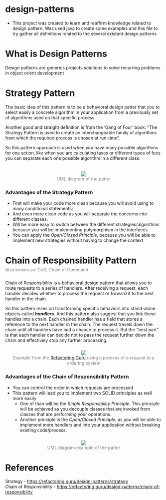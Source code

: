 
# design-patterns
- This project was created to learn and reaffirm knowledge related to design pattern. Was used java to create some examples and this file to try gather
  all definitions related to the several existent design patterns 

# What is Design Patterns
Design patterns are generics projects solutions to solve recurring problems in object orient development

# Strategy Pattern

The basic idea of this pattern is to be a behavioral design patter that you to select easily a concrete algorithm in your application 
from a previously set of algorithms used on that specific process.   

Another good and straight definition is from the ‘Gang of Four’ book: “The Strategy Pattern is used to create an interchangeable family of algorithms 
from which the required process is chosen at run-time”.

So this pattern approach is used when you have many possible algorithms for one action, like when you are calculating taxes or different types 
of fees you can separate each one possible algorithm in a different class. 

<p style="padding-top: 20px; text-align: center">
<img src="https://miro.medium.com/max/437/0*dkcF7NijpcczHo82.png">
</p>
<p style="color: gray; margin-top: -15px; text-align: center; margin-bottom: 25px;" >UML diagram of the patter</p>


### Advantages of the Strategy Pattern

- First will make your code more clean because you will avoid using to many conditional statements;
- And even more clean code as you will separate the concerns into different classes.
- Will be more easy to switch between the different strategies/algorithms because you will be implementing polymorphism in the interfaces.
- You can apply the _Open/Closed Principle_, because you will be able to implement new strategies without having to change the context

# Chain of Responsibility Pattern 
<p style="color: gray; margin-top: -15px; margin-bottom: 25px;" >Also known as: CoR, Chain of Command</p>

Chain of Responsibility is a behavioral design pattern that allows you to route requests to a series of handlers. After receiving a request, each handler 
decides whether to process the request or forward it to the next handler in the chain.

So this pattern relies on transforming specific behaviors into stand-alone objects called **_handlers_**. And this pattern also suggest that you link those handles into a chain. 
Each chained handler has a field that stores a reference to the next handler in the chain. The request travels down the chain until all handlers have had a chance to process it. But 
the "best part" is that each handler can decide not to pass the request further down the chain and effectively stop any further processing.


<p style="padding-top: 10px; text-align: center">
<img src="https://refactoring.guru/images/patterns/diagrams/chain-of-responsibility/solution1-en.png?id=dccad3e628bd2b8f1856c99369ca6e5b">
</p>
<p style="color: gray; margin-top: -15px; text-align: center; margin-bottom: 25px;" >Example from the <a href="https://refactoring.guru/design-patterns/chain-of-responsibility">Refactoring Guru</a> using a process of a request to a ordering system </p>

### Advantages of the Chain of Responsibility Pattern

- You can control the order in which requests are processed
- This pattern will lead you to implement two SOLID principles as well more easily
  - One of than will be the _Single Responsibility Principle_. This principle will be achieved as you decouple classes that are invoked from classes that are performing your operations.
  - Another principle is the _Open/Closed Principle_, as you will be able to implement more handlers and into your application without breaking existing code/process. 

<p style="padding-top: 10px; text-align: center">
<img src="https://refactoring.guru/images/patterns/diagrams/chain-of-responsibility/structure.png?id=848f0fc8dca57a44974d63f8181f5406">
</p>
<p style="color: gray; margin-top: -15px; text-align: center; margin-bottom: 25px;" >UML diagram example of the patter</p>






# References 

Strategy - https://refactoring.guru/design-patterns/strategy \
Chain of Responsibility - https://refactoring.guru/design-patterns/chain-of-responsibility